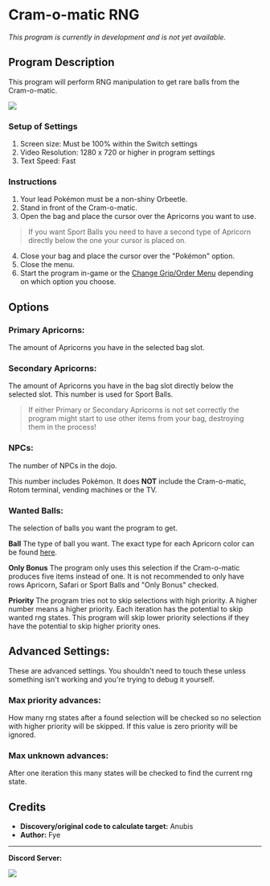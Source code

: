 # Cram-o-matic RNG

*This program is currently in development and is not yet available.*

## Program Description

This program will perform RNG manipulation to get rare balls from the Cram-o-matic.

<img src="images/CramomaticRNG-0.png">

### Setup of Settings

1. Screen size: Must be 100% within the Switch settings
2. Video Resolution: 1280 x 720 or higher in program settings
3. Text Speed: Fast

### Instructions

1. Your lead Pokémon must be a non-shiny Orbeetle.
2. Stand in front of the Cram-o-matic.
3. Open the bag and place the cursor over the Apricorns you want to use.
 > If you want Sport Balls you need to have a second type of Apricorn directly below the one your cursor is placed on.
4. Close your bag and place the cursor over the "Pokémon" option.
5. Close the menu.
6. Start the program in-game or the [Change Grip/Order Menu](https://github.com/PokemonAutomation/Microcontroller/blob/master/Wiki/Programs/NintendoSwitch/ChangeGripOrderMenu.md) depending on which option you choose.



## Options

### Primary Apricorns:

The amount of Apricorns you have in the selected bag slot.

### Secondary Apricorns:

The amount of Apricorns you have in the bag slot directly below the selected slot.
This number is used for Sport Balls.

  > If either Primary or Secondary Apricorns is not set correctly the program might start to use other items from your bag, destroying them in the process! 


### NPCs:

The number of NPCs in the dojo.

This number includes Pokémon.
It does **NOT** include the Cram-o-matic, Rotom terminal, vending machines or the TV.


### Wanted Balls:

The selection of balls you want the program to get. 

**Ball**
The type of ball you want.
The exact type for each Apricorn color can be found [here](https://www.serebii.net/swordshield/cram-o-matic.shtml).

**Only Bonus**
The program only uses this selection if the Cram-o-matic produces five items instead of one. 
It is not recommended to only have rows Apricorn, Safari or Sport Balls and "Only Bonus" checked.

**Priority** 
The program tries not to skip selections with high priority. A higher number means a higher priority. 
Each iteration has the potential to skip wanted rng states. This program will skip lower priority selections if they have the potential to skip higher priority ones.


## Advanced Settings:

These are advanced settings. You shouldn't need to touch these unless something isn't working and you're trying to debug it yourself.

### Max priority advances:

How many rng states after a found selection will be checked so no selection with higher priority will be skipped.
If this value is zero priority will be ignored.


### Max unknown advances:

After one iteration this many states will be checked to find the current rng state.



## Credits

- **Discovery/original code to calculate target:** Anubis
- **Author:** Fye


<hr>

**Discord Server:** 

[<img src="https://canary.discordapp.com/api/guilds/695809740428673034/widget.png?style=banner2">](https://discord.gg/cQ4gWxN)




